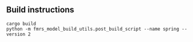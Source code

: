 ## Build instructions
```
cargo build
python -m fmrs_model_build_utils.post_build_script --name spring --version 2
```
